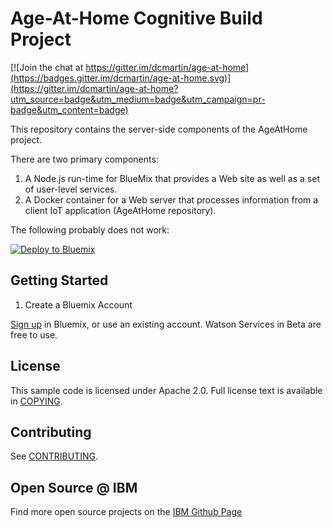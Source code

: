 # Age-At-Home Cognitive Build Project

[![Join the chat at https://gitter.im/dcmartin/age-at-home](https://badges.gitter.im/dcmartin/age-at-home.svg)](https://gitter.im/dcmartin/age-at-home?utm_source=badge&utm_medium=badge&utm_campaign=pr-badge&utm_content=badge)

This repository contains the server-side components of the AgeAtHome project.

There are two primary components:

1. A Node.js run-time for BlueMix that provides a Web site as well as a set of user-level services.
2. A Docker container for a Web server that processes information from a client IoT application (AgeAtHome repository).

The following probably does not work:

[![Deploy to Bluemix](https://bluemix.net/deploy/button.png)](https://bluemix.net/deploy?repository=https://github.com/dcmartin/age-at-home)

## Getting Started

1. Create a Bluemix Account

  [Sign up][sign_up] in Bluemix, or use an existing account. Watson Services in Beta are free to use.

## License

  This sample code is licensed under Apache 2.0. Full license text is available in [COPYING](LICENSE).

## Contributing

  See [CONTRIBUTING](CONTRIBUTING.md).

## Open Source @ IBM
  Find more open source projects on the [IBM Github Page](http://ibm.github.io/)

[service_url]: http://www.ibm.com/smarterplanet/us/en/ibmwatson/developercloud/visual-insights.html
[cloud_foundry]: https://github.com/cloudfoundry/cli
[sign_up]: https://apps.admin.ibmcloud.com/manage/trial/bluemix.html?cm_mmc=WatsonDeveloperCloud-_-LandingSiteGetStarted-_-x-_-CreateAnAccountOnBluemixCLI
